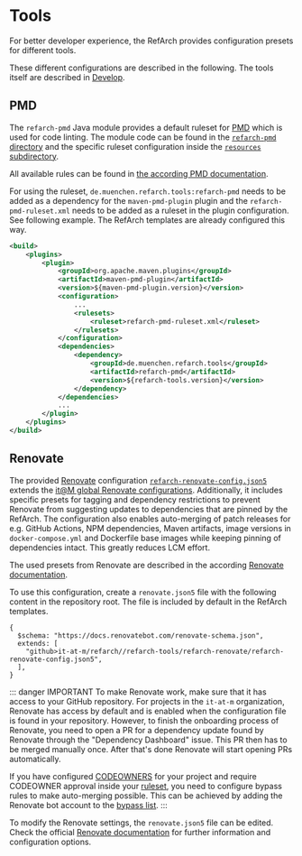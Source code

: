 # Tools

For better developer experience, the RefArch provides configuration presets for different tools.

These different configurations are described in the following.
The tools itself are described in [Develop](../templates/develop.md).

## PMD

The `refarch-pmd` Java module provides a default ruleset for [PMD](https://pmd.github.io/) which is used for code linting.
The module code can be found in the [`refarch-pmd` directory](https://github.com/it-at-m/refarch/tree/main/refarch-tools/refarch-java-tools/refarch-pmd) and the specific ruleset configuration inside the [`resources` subdirectory](https://github.com/it-at-m/refarch/blob/main/refarch-tools/refarch-java-tools/refarch-pmd/src/main/resources/refarch-pmd-ruleset.xml).

All available rules can be found in [the according PMD documentation](https://docs.pmd-code.org/latest/pmd_rules_java.html).

For using the ruleset, `de.muenchen.refarch.tools:refarch-pmd` needs to be added as a dependency for the `maven-pmd-plugin` plugin and the `refarch-pmd-ruleset.xml` needs to be added as a ruleset in the plugin configuration.
See following example. The RefArch templates are already configured this way.

```xml
<build>
    <plugins>
        <plugin>
            <groupId>org.apache.maven.plugins</groupId>
            <artifactId>maven-pmd-plugin</artifactId>
            <version>${maven-pmd-plugin.version}</version>
            <configuration>
                ...
                <rulesets>
                    <ruleset>refarch-pmd-ruleset.xml</ruleset>
                </rulesets>
            </configuration>
            <dependencies>
                <dependency>
                    <groupId>de.muenchen.refarch.tools</groupId>
                    <artifactId>refarch-pmd</artifactId>
                    <version>${refarch-tools.version}</version>
                </dependency>
            </dependencies>
            ...
        </plugin>
    </plugins>
</build>
```

## Renovate

The provided [Renovate](https://renovatebot.com) configuration [`refarch-renovate-config.json5`](https://github.com/it-at-m/refarch/blob/main/refarch-tools/refarch-renovate/refarch-renovate-config.json5) extends the [it@M global Renovate configurations](https://github.com/it-at-m/.github/tree/main/renovate-configs).
Additionally, it includes specific presets for tagging and dependency restrictions to prevent Renovate from suggesting updates to dependencies that are pinned by the RefArch.
The configuration also enables auto-merging of patch releases for e.g. GitHub Actions, NPM dependencies, Maven artifacts, image versions in `docker-compose.yml` and Dockerfile base images while keeping pinning of dependencies intact.
This greatly reduces LCM effort.

The used presets from Renovate are described in the according [Renovate documentation](https://docs.renovatebot.com/presets-default/).

To use this configuration, create a `renovate.json5` file with the following content in the repository root.
The file is included by default in the RefArch templates.

```json5
{
  $schema: "https://docs.renovatebot.com/renovate-schema.json",
  extends: [
    "github>it-at-m/refarch//refarch-tools/refarch-renovate/refarch-renovate-config.json5",
  ],
}
```

::: danger IMPORTANT
To make Renovate work, make sure that it has access to your GitHub repository.
For projects in the `it-at-m` organization, Renovate has access by default and is enabled when the configuration file is found in your repository.
However, to finish the onboarding process of Renovate, you need to open a PR for a dependency update found by Renovate through the "Dependency Dashboard" issue.
This PR then has to be merged manually once.
After that's done Renovate will start opening PRs automatically.

If you have configured [CODEOWNERS](../templates/develop.md#codeowners) for your project and require CODEOWNER approval inside your [ruleset](../templates/develop.md#github-rulesets),
you need to configure bypass rules to make auto-merging possible.
This can be achieved by adding the Renovate bot account to the [bypass list](https://docs.github.com/en/repositories/configuring-branches-and-merges-in-your-repository/managing-rulesets/creating-rulesets-for-a-repository#granting-bypass-permissions-for-your-branch-or-tag-ruleset).
:::

To modify the Renovate settings, the `renovate.json5` file can be edited.
Check the official [Renovate documentation](https://docs.renovatebot.com/configuration-options/) for further information and configuration options.
